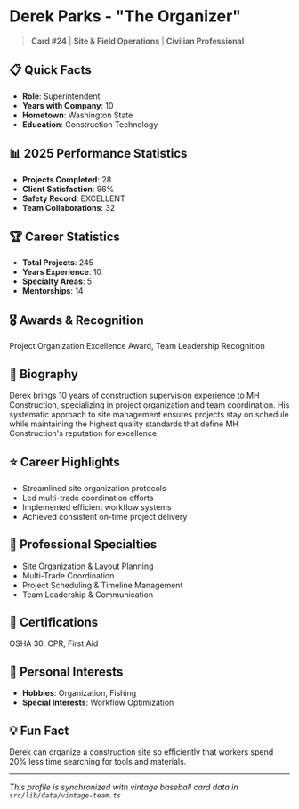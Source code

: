 # Derek Parks - "The Organizer"

> **Card #24** | **Site & Field Operations** | **Civilian Professional**

## 📋 Quick Facts

- **Role**: Superintendent
- **Years with Company**: 10
- **Hometown**: Washington State
- **Education**: Construction Technology

## 📊 2025 Performance Statistics

- **Projects Completed**: 28
- **Client Satisfaction**: 96%
- **Safety Record**: EXCELLENT
- **Team Collaborations**: 32

## 🏆 Career Statistics

- **Total Projects**: 245
- **Years Experience**: 10
- **Specialty Areas**: 5
- **Mentorships**: 14

## 🎖️ Awards & Recognition

Project Organization Excellence Award, Team Leadership Recognition

## 👤 Biography

Derek brings 10 years of construction supervision experience to MH Construction, specializing in project organization and team coordination. His systematic approach to site management ensures projects stay on schedule while maintaining the highest quality standards that define MH Construction's reputation for excellence.

## ⭐ Career Highlights

- Streamlined site organization protocols
- Led multi-trade coordination efforts
- Implemented efficient workflow systems
- Achieved consistent on-time project delivery

## 🔧 Professional Specialties

- Site Organization & Layout Planning
- Multi-Trade Coordination
- Project Scheduling & Timeline Management
- Team Leadership & Communication

## 📜 Certifications

OSHA 30, CPR, First Aid

## 🎯 Personal Interests

- **Hobbies**: Organization, Fishing
- **Special Interests**: Workflow Optimization

## 💡 Fun Fact

Derek can organize a construction site so efficiently that workers spend 20% less time searching for tools and materials.

---

*This profile is synchronized with vintage baseball card data in `src/lib/data/vintage-team.ts`*
